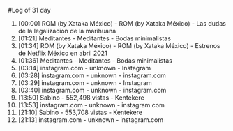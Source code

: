 #Log of 31 day

1. [00:00] ROM (by Xataka México) - ROM (by Xataka México) - Las dudas de la legalización de la marihuana
1. [01:21] Meditantes - Meditantes - Bodas minimalistas
1. [01:34] ROM (by Xataka México) - ROM (by Xataka México) - Estrenos de Netflix México en abril 2021
1. [01:36] Meditantes - Meditantes - Bodas minimalistas
1. [03:14] instagram.com - unknown - Instagram
1. [03:28] instagram.com - unknown - instagram.com
1. [03:29] instagram.com - unknown - Instagram
1. [03:40] instagram.com - unknown - instagram.com
1. [13:50] Sabino - 552,498 vistas - Kentekere
1. [13:53] instagram.com - unknown - instagram.com
1. [21:10] Sabino - 553,708 vistas - Kentekere
1. [21:13] instagram.com - unknown - instagram.com
